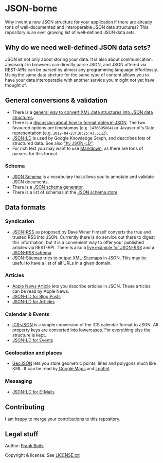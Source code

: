 JSON-borne
==========

Why invent a new JSON structure for your application if there are already tons of well-documented and interoperable JSON data structures? This repository is an ever growing list of well-defined JSON data sets.

Why do we need well-defined JSON data sets?
-------------------------------------------

JSON ist not only about storing your data. It is also about communication. Javascript in browsers can directly parse JSON, and JSON offered via REST-APIs can be parsed by almost any programming language effortlessly. Using the same data strcture for the same type of content allows you to have your data interoperable with another service you mioght not yet have thought of.

General conversions & validation
--------------------------------

* There is a [general way to convert XML data structures into JSON data structures](http://blog.3960.org/post/8478676503/rss-mit-json).
* There is a [discussion about how to format dates in JSON](http://stackoverflow.com/questions/10286204/the-right-json-date-format). The two favoured options are timestamps (e.g. `1476695864`) or Javascript's Date representation (e.g. `2012-04-23T18:25:43.511Z`).
* [JSON-LD](http://json-ld.org/) is used by Google Knowledge Graph, and describes lots of structured data. See also ["hy JSON-LD"](http://jsonld.com/why-json-ld/).
* For rich text you may want to use [Markdown](https://daringfireball.net/projects/markdown/), as there are tons of parsers for this format.

### Schema

* [JSON Schema](http://json-schema.org/) is a vocabulary that allows you to annotate and validate JSON documents.
* There is a [JSON schema generator](http://jsonschema.net/#/).
* There is a list of schemas at the [JSON schema store](http://schemastore.org/json/).

Data formats
------------

###  Syndication

* [JSON-RSS](http://scripting.com/stories/2012/09/10/rssInJsonForReal.html) as proposed by Dave Winer himself converts the true and trusted RSS into JSON. Currently there is no service out there to digest this information, but it is a convenient way to offer your published articles via REST-API. There is also a [live example for JSON-RSS](http://blog.3960.org/post/8478676503/rss-mit-json) and a [JSON-RSS schema](schemas/json-rss.json).
* [JSON-Sitemap](sitemap.json) tries to output [XML-Sitemaps](http://www.sitemaps.org/de/protocol.html) in JSON. This may be useful to have a list of all URLs in a given domain.

### Articles

* [Apple News Article](https://developer.apple.com/library/content/documentation/General/Conceptual/Apple_News_Format_Ref/StructureOverview.html) lets you describe articles in JSON. These articles can be read by Apple News.
* [JSON-LD for Blog Posts](http://jsonld.com/blog-post/)
* [JSON-LD for Articles](http://jsonld.com/article/)

### Calendar & Events

* [ICS-JSON](calendar.json) is a simple conversion of the ICS calendar format to JSON. All property keys are converted into lowercases. For everything else the structure is kept.
* [JSON-LD for Events](http://jsonld.com/event/)

### Geolocation and places

* [GeoJSON](http://geojson.org/) lets you store geometric points, lines and polygons much like KML. It can be read by[ Google Maps](https://developers.google.com/maps/documentation/android-api/utility/geojson?hl=de) and [Leaflet](http://leafletjs.com/examples/geojson/).

### Messaging

* [JSON-LD for E-Mails](http://jsonld.com/email-message/)

Contributing
------------

I am happy to merge your contributions to this repository.

Legal stuff
-----------

Author: [Frank Boës](http://3960.org)

Copyright & license: See [LICENSE.txt](LICENSE.txt)
